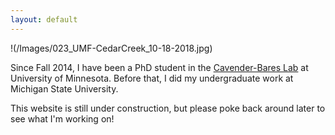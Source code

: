 ```yaml
---
layout: default
---
```

!(/Images/023_UMF-CedarCreek_10-18-2018.jpg)

Since Fall 2014, I have been a PhD student in the [Cavender-Bares Lab](https://cbs.umn.edu/cavender-bares-lab/home) at University of Minnesota. Before that, I did my undergraduate work at Michigan State University.

This website is still under construction, but please poke back around later to see what I'm working on!
